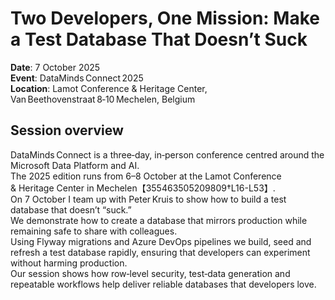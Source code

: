 # Two Developers, One Mission: Make a Test Database That Doesn’t Suck

**Date**: 7 October 2025  
**Event**: DataMinds Connect 2025  
**Location**: Lamot Conference & Heritage Center, Van Beethovenstraat 8‑10 Mechelen, Belgium  

## Session overview

DataMinds Connect is a three‑day, in‑person conference centred around the Microsoft Data Platform and AI.  
The 2025 edition runs from 6–8 October at the Lamot Conference & Heritage Center in Mechelen【355463505209809†L16-L53】.  
On 7 October I team up with Peter Kruis to show how to build a test database that doesn’t “suck.”  
We demonstrate how to create a database that mirrors production while remaining safe to share with colleagues.  
Using Flyway migrations and Azure DevOps pipelines we build, seed and refresh a test database rapidly, ensuring that developers can experiment without harming production.  
Our session shows how row‑level security, test‑data generation and repeatable workflows help deliver reliable databases that developers love.
